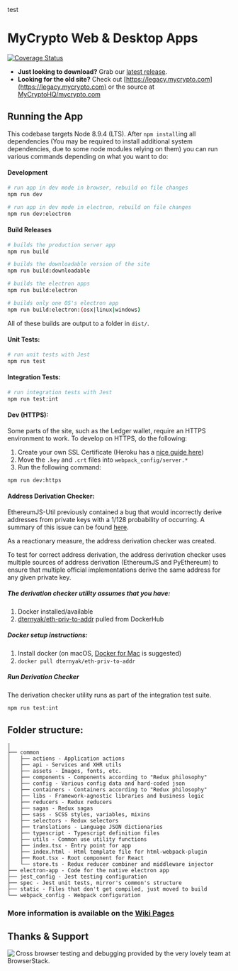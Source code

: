 test
# MyCrypto Web & Desktop Apps

[![Coverage Status](https://coveralls.io/repos/github/MyCryptoHQ/MyCrypto/badge.svg?branch=develop)](https://coveralls.io/github/MyCryptoHQ/MyCrypto?branch=develop)

* **Just looking to download?** Grab our [latest release](https://github.com/MyCryptoHQ/MyCrypto/releases).
* **Looking for the old site?** Check out [https://legacy.mycrypto.com](https://legacy.mycrypto.com) or the source at [MyCryptoHQ/mycrypto.com](https://github.com/MyCryptoHQ/mycrypto.com)

## Running the App

This codebase targets Node 8.9.4 (LTS). After `npm install`ing all dependencies (You may be required to install additional system dependencies, due to some node modules relying on them) you can run various commands depending on what you want to do:

#### Development

```bash
# run app in dev mode in browser, rebuild on file changes
npm run dev
```

```bash
# run app in dev mode in electron, rebuild on file changes
npm run dev:electron
```

#### Build Releases

```bash
# builds the production server app
npm run build
```

```bash
# builds the downloadable version of the site
npm run build:downloadable
```

```bash
# builds the electron apps
npm run build:electron

# builds only one OS's electron app
npm run build:electron:(osx|linux|windows)
```

All of these builds are output to a folder in `dist/`.

#### Unit Tests:

```bash
# run unit tests with Jest
npm run test
```

#### Integration Tests:

```bash
# run integration tests with Jest
npm run test:int
```

#### Dev (HTTPS):

Some parts of the site, such as the Ledger wallet, require an HTTPS environment to work. To develop on HTTPS, do the following:

1. Create your own SSL Certificate (Heroku has a [nice guide here](https://devcenter.heroku.com/articles/ssl-certificate-self))
2. Move the `.key` and `.crt` files into `webpack_config/server.*`
3. Run the following command:

```bash
npm run dev:https
```

#### Address Derivation Checker:

EthereumJS-Util previously contained a bug that would incorrectly derive addresses from private keys with a 1/128 probability of occurring. A summary of this issue can be found [here](https://www.reddit.com/r/ethereum/comments/48rt6n/using_myetherwalletcom_just_burned_me_for/d0m4c6l/).

As a reactionary measure, the address derivation checker was created.

To test for correct address derivation, the address derivation checker uses multiple sources of address derivation (EthereumJS and PyEthereum) to ensure that multiple official implementations derive the same address for any given private key.

##### The derivation checker utility assumes that you have:

1. Docker installed/available
2. [dternyak/eth-priv-to-addr](https://hub.docker.com/r/dternyak/eth-priv-to-addr/) pulled from DockerHub

##### Docker setup instructions:

1. Install docker (on macOS, [Docker for Mac](https://docs.docker.com/docker-for-mac/) is suggested)
2. `docker pull dternyak/eth-priv-to-addr`

##### Run Derivation Checker

The derivation checker utility runs as part of the integration test suite.

```bash
npm run test:int
```

## Folder structure:

```
│
├── common
│   ├── actions - Application actions
│   ├── api - Services and XHR utils
│   ├── assets - Images, fonts, etc.
│   ├── components - Components according to "Redux philosophy"
│   ├── config - Various config data and hard-coded json
│   ├── containers - Containers according to "Redux philosophy"
│   ├── libs - Framework-agnostic libraries and business logic
│   ├── reducers - Redux reducers
│   ├── sagas - Redux sagas
│   ├── sass - SCSS styles, variables, mixins
│   ├── selectors - Redux selectors
│   ├── translations - Language JSON dictionaries
│   ├── typescript - Typescript definition files
│   ├── utils - Common use utility functions
│   ├── index.tsx - Entry point for app
│   ├── index.html - Html template file for html-webpack-plugin
│   ├── Root.tsx - Root component for React
│   └── store.ts - Redux reducer combiner and middleware injector
├── electron-app - Code for the native electron app
├── jest_config - Jest testing configuration
├── spec - Jest unit tests, mirror's common's structure
├── static - Files that don't get compiled, just moved to build
└── webpack_config - Webpack configuration
```

### More information is available on the [Wiki Pages](https://github.com/MyCryptoHQ/MyCrypto/wiki)

## Thanks & Support

<a href="https://browserstack.com/">
<img src="https://i.imgur.com/Rib9y9E.png" align="left" />
</a>

Cross browser testing and debugging provided by the very lovely team at BrowserStack.

